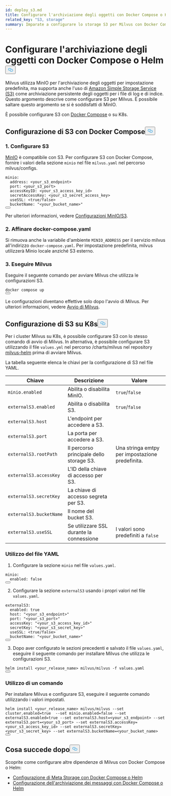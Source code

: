 ```yaml
---
id: deploy_s3.md
title: Configurare l'archiviazione degli oggetti con Docker Compose o Helm
related_key: "S3, storage"
summary: Imparate a configurare lo storage S3 per Milvus con Docker Compose o Helm.
---
```


<h1 id="Configure-Object-Storage-with-Docker-Compose-or-Helm" class="common-anchor-header">Configurare l'archiviazione degli oggetti con Docker Compose o Helm<button data-href="#Configure-Object-Storage-with-Docker-Compose-or-Helm" class="anchor-icon" translate="no">
      <svg translate="no"
        aria-hidden="true"
        focusable="false"
        height="20"
        version="1.1"
        viewBox="0 0 16 16"
        width="16"
      >
        <path
          fill="#0092E4"
          fill-rule="evenodd"
          d="M4 9h1v1H4c-1.5 0-3-1.69-3-3.5S2.55 3 4 3h4c1.45 0 3 1.69 3 3.5 0 1.41-.91 2.72-2 3.25V8.59c.58-.45 1-1.27 1-2.09C10 5.22 8.98 4 8 4H4c-.98 0-2 1.22-2 2.5S3 9 4 9zm9-3h-1v1h1c1 0 2 1.22 2 2.5S13.98 12 13 12H9c-.98 0-2-1.22-2-2.5 0-.83.42-1.64 1-2.09V6.25c-1.09.53-2 1.84-2 3.25C6 11.31 7.55 13 9 13h4c1.45 0 3-1.69 3-3.5S14.5 6 13 6z"
        ></path>
      </svg>
    </button></h1><p>Milvus utilizza MinIO per l'archiviazione degli oggetti per impostazione predefinita, ma supporta anche l'uso di <a href="https://aws.amazon.com/s3/">Amazon Simple Storage Service (S3)</a> come archiviazione persistente degli oggetti per i file di log e di indice. Questo argomento descrive come configurare S3 per Milvus. È possibile saltare questo argomento se si è soddisfatti di MinIO.</p>
<p>È possibile configurare S3 con <a href="https://docs.docker.com/get-started/overview/">Docker Compose</a> o su K8s.</p>
<h2 id="Configure-S3-with-Docker-Compose" class="common-anchor-header">Configurazione di S3 con Docker Compose<button data-href="#Configure-S3-with-Docker-Compose" class="anchor-icon" translate="no">
      <svg translate="no"
        aria-hidden="true"
        focusable="false"
        height="20"
        version="1.1"
        viewBox="0 0 16 16"
        width="16"
      >
        <path
          fill="#0092E4"
          fill-rule="evenodd"
          d="M4 9h1v1H4c-1.5 0-3-1.69-3-3.5S2.55 3 4 3h4c1.45 0 3 1.69 3 3.5 0 1.41-.91 2.72-2 3.25V8.59c.58-.45 1-1.27 1-2.09C10 5.22 8.98 4 8 4H4c-.98 0-2 1.22-2 2.5S3 9 4 9zm9-3h-1v1h1c1 0 2 1.22 2 2.5S13.98 12 13 12H9c-.98 0-2-1.22-2-2.5 0-.83.42-1.64 1-2.09V6.25c-1.09.53-2 1.84-2 3.25C6 11.31 7.55 13 9 13h4c1.45 0 3-1.69 3-3.5S14.5 6 13 6z"
        ></path>
      </svg>
    </button></h2><h3 id="1-Configure-S3" class="common-anchor-header">1. Configurare S3</h3><p><a href="https://min.io/product/overview">MinIO</a> è compatibile con S3. Per configurare S3 con Docker Compose, fornire i valori della sezione <code translate="no">minio</code> nel file <code translate="no">milvus.yaml</code> nel percorso milvus/configs.</p>
<pre><code translate="no" class="language-yaml">minio:
  address: &lt;your_s3_endpoint&gt;
  port: &lt;your_s3_port&gt;
  accessKeyID: &lt;your_s3_access_key_id&gt;
  secretAccessKey: &lt;your_s3_secret_access_key&gt;
  useSSL: &lt;<span class="hljs-literal">true</span>/<span class="hljs-literal">false</span>&gt;
  bucketName: <span class="hljs-string">&quot;&lt;your_bucket_name&gt;&quot;</span>
<button class="copy-code-btn"></button></code></pre>
<p>Per ulteriori informazioni, vedere <a href="/docs/it/v2.5.x/configure_minio.md">Configurazioni MinIO/S3</a>.</p>
<h3 id="2-Refine-docker-composeyaml" class="common-anchor-header">2. Affinare docker-compose.yaml</h3><p>Si rimuova anche la variabile d'ambiente <code translate="no">MINIO_ADDRESS</code> per il servizio milvus all'indirizzo <code translate="no">docker-compose.yaml</code>. Per impostazione predefinita, milvus utilizzerà Minio locale anziché S3 esterno.</p>
<h3 id="3-Run-Milvus" class="common-anchor-header">3. Eseguire Milvus</h3><p>Eseguire il seguente comando per avviare Milvus che utilizza le configurazioni S3.</p>
<pre><code translate="no" class="language-shell">docker compose up
<button class="copy-code-btn"></button></code></pre>
<div class="alert note">Le configurazioni diventano effettive solo dopo l'avvio di Milvus. Per ulteriori informazioni, vedere <a href="https://milvus.io/docs/install_standalone-docker.md#Start-Milvus">Avvio di Milvus</a>.</div>
<h2 id="Configure-S3-on-K8s" class="common-anchor-header">Configurazione di S3 su K8s<button data-href="#Configure-S3-on-K8s" class="anchor-icon" translate="no">
      <svg translate="no"
        aria-hidden="true"
        focusable="false"
        height="20"
        version="1.1"
        viewBox="0 0 16 16"
        width="16"
      >
        <path
          fill="#0092E4"
          fill-rule="evenodd"
          d="M4 9h1v1H4c-1.5 0-3-1.69-3-3.5S2.55 3 4 3h4c1.45 0 3 1.69 3 3.5 0 1.41-.91 2.72-2 3.25V8.59c.58-.45 1-1.27 1-2.09C10 5.22 8.98 4 8 4H4c-.98 0-2 1.22-2 2.5S3 9 4 9zm9-3h-1v1h1c1 0 2 1.22 2 2.5S13.98 12 13 12H9c-.98 0-2-1.22-2-2.5 0-.83.42-1.64 1-2.09V6.25c-1.09.53-2 1.84-2 3.25C6 11.31 7.55 13 9 13h4c1.45 0 3-1.69 3-3.5S14.5 6 13 6z"
        ></path>
      </svg>
    </button></h2><p>Per i cluster Milvus su K8s, è possibile configurare S3 con lo stesso comando di avvio di Milvus. In alternativa, è possibile configurare S3 utilizzando il file <code translate="no">values.yml</code> nel percorso /charts/milvus nel repository <a href="https://github.com/milvus-io/milvus-helm">milvus-helm</a> prima di avviare Milvus.</p>
<p>La tabella seguente elenca le chiavi per la configurazione di S3 nel file YAML.</p>
<table>
<thead>
<tr><th>Chiave</th><th>Descrizione</th><th>Valore</th></tr>
</thead>
<tbody>
<tr><td><code translate="no">minio.enabled</code></td><td>Abilita o disabilita MinIO.</td><td><code translate="no">true</code>/<code translate="no">false</code></td></tr>
<tr><td><code translate="no">externalS3.enabled</code></td><td>Abilita o disabilita S3.</td><td><code translate="no">true</code>/<code translate="no">false</code></td></tr>
<tr><td><code translate="no">externalS3.host</code></td><td>L'endpoint per accedere a S3.</td><td></td></tr>
<tr><td><code translate="no">externalS3.port</code></td><td>La porta per accedere a S3.</td><td></td></tr>
<tr><td><code translate="no">externalS3.rootPath</code></td><td>Il percorso principale dello storage S3.</td><td>Una stringa emtpy per impostazione predefinita.</td></tr>
<tr><td><code translate="no">externalS3.accessKey</code></td><td>L'ID della chiave di accesso per S3.</td><td></td></tr>
<tr><td><code translate="no">externalS3.secretKey</code></td><td>La chiave di accesso segreta per S3.</td><td></td></tr>
<tr><td><code translate="no">externalS3.bucketName</code></td><td>Il nome del bucket S3.</td><td></td></tr>
<tr><td><code translate="no">externalS3.useSSL</code></td><td>Se utilizzare SSL durante la connessione</td><td>I valori sono predefiniti a <code translate="no">false</code></td></tr>
</tbody>
</table>
<h3 id="Using-the-YAML-file" class="common-anchor-header">Utilizzo del file YAML</h3><ol>
<li>Configurare la sezione <code translate="no">minio</code> nel file <code translate="no">values.yaml</code>.</li>
</ol>
<pre><code translate="no" class="language-yaml"><span class="hljs-attr">minio</span>:
  <span class="hljs-attr">enabled</span>: <span class="hljs-literal">false</span>
<button class="copy-code-btn"></button></code></pre>
<ol start="2">
<li>Configurare la sezione <code translate="no">externalS3</code> usando i propri valori nel file <code translate="no">values.yaml</code>.</li>
</ol>
<pre><code translate="no" class="language-yaml">externalS3:
  enabled: <span class="hljs-literal">true</span>
  host: <span class="hljs-string">&quot;&lt;your_s3_endpoint&gt;&quot;</span>
  port: <span class="hljs-string">&quot;&lt;your_s3_port&gt;&quot;</span>
  accessKey: <span class="hljs-string">&quot;&lt;your_s3_access_key_id&gt;&quot;</span>
  secretKey: <span class="hljs-string">&quot;&lt;your_s3_secret_key&gt;&quot;</span>
  useSSL: &lt;<span class="hljs-literal">true</span>/<span class="hljs-literal">false</span>&gt;
  bucketName: <span class="hljs-string">&quot;&lt;your_bucket_name&gt;&quot;</span>
<button class="copy-code-btn"></button></code></pre>
<ol start="3">
<li>Dopo aver configurato le sezioni precedenti e salvato il file <code translate="no">values.yaml</code>, eseguire il seguente comando per installare Milvus che utilizza le configurazioni S3.</li>
</ol>
<pre><code translate="no" class="language-shell">helm install &lt;your_release_name&gt; milvus/milvus -f values.yaml
<button class="copy-code-btn"></button></code></pre>
<h3 id="Using-a-command" class="common-anchor-header">Utilizzo di un comando</h3><p>Per installare Milvus e configurare S3, eseguire il seguente comando utilizzando i valori impostati.</p>
<pre><code translate="no" class="language-shell">helm install &lt;your_release_name&gt; milvus/milvus --<span class="hljs-built_in">set</span> cluster.enabled=<span class="hljs-literal">true</span>  --<span class="hljs-built_in">set</span> minio.enabled=<span class="hljs-literal">false</span> --<span class="hljs-built_in">set</span> externalS3.enabled=<span class="hljs-literal">true</span> --<span class="hljs-built_in">set</span> externalS3.host=&lt;your_s3_endpoint&gt; --<span class="hljs-built_in">set</span> externalS3.port=&lt;your_s3_port&gt; --<span class="hljs-built_in">set</span> externalS3.accessKey=&lt;your_s3_access_key_id&gt; --<span class="hljs-built_in">set</span> externalS3.secretKey=&lt;your_s3_secret_key&gt; --<span class="hljs-built_in">set</span> externalS3.bucketName=&lt;your_bucket_name&gt;
<button class="copy-code-btn"></button></code></pre>
<h2 id="Whats-next" class="common-anchor-header">Cosa succede dopo<button data-href="#Whats-next" class="anchor-icon" translate="no">
      <svg translate="no"
        aria-hidden="true"
        focusable="false"
        height="20"
        version="1.1"
        viewBox="0 0 16 16"
        width="16"
      >
        <path
          fill="#0092E4"
          fill-rule="evenodd"
          d="M4 9h1v1H4c-1.5 0-3-1.69-3-3.5S2.55 3 4 3h4c1.45 0 3 1.69 3 3.5 0 1.41-.91 2.72-2 3.25V8.59c.58-.45 1-1.27 1-2.09C10 5.22 8.98 4 8 4H4c-.98 0-2 1.22-2 2.5S3 9 4 9zm9-3h-1v1h1c1 0 2 1.22 2 2.5S13.98 12 13 12H9c-.98 0-2-1.22-2-2.5 0-.83.42-1.64 1-2.09V6.25c-1.09.53-2 1.84-2 3.25C6 11.31 7.55 13 9 13h4c1.45 0 3-1.69 3-3.5S14.5 6 13 6z"
        ></path>
      </svg>
    </button></h2><p>Scoprite come configurare altre dipendenze di Milvus con Docker Compose o Helm:</p>
<ul>
<li><a href="/docs/it/v2.5.x/deploy_etcd.md">Configurazione di Meta Storage con Docker Compose o Helm</a></li>
<li><a href="/docs/it/v2.5.x/deploy_pulsar.md">Configurazione dell'archiviazione dei messaggi con Docker Compose o Helm</a></li>
</ul>
